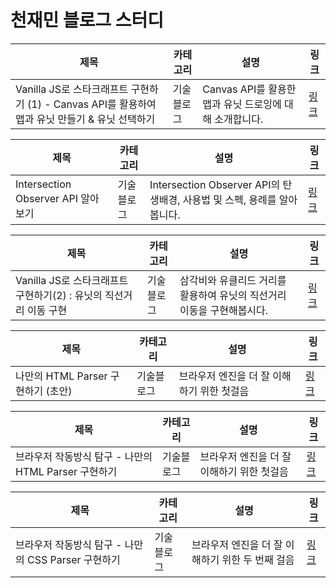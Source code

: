 # 천재민 블로그 스터디

| 제목                                                                                            | 카테고리   | 설명                                                    | 링크                                                                                             |
| ----------------------------------------------------------------------------------------------- | ---------- | ------------------------------------------------------- | ------------------------------------------------------------------------------------------------ |
| Vanilla JS로 스타크래프트 구현하기 (1) - Canvas API를 활용하여 맵과 유닛 만들기 & 유닛 선택하기 | 기술블로그 | Canvas API를 활용한 맵과 유닛 드로잉에 대해 소개합니다. | [링크](https://zuminternet.notion.site/Vanilla-JS-1-CANVAS-API-4da980b6310745d7b7ff7f8c4037232f) |

| 제목                               | 카테고리   | 설명                                                                     | 링크                                                                                                                                                                                    |
| ---------------------------------- | ---------- | ------------------------------------------------------------------------ | --------------------------------------------------------------------------------------------------------------------------------------------------------------------------------------- |
| Intersection Observer API 알아보기 | 기술블로그 | Intersection Observer API의 탄생배경, 사용법 및 스펙, 용례를 알아봅니다. | [링크](https://velog.io/@elrion018/%EC%8B%A4%EB%AC%B4%EC%97%90%EC%84%9C-%EB%8A%90%EB%82%80-%EC%A0%90%EC%9D%84-%EA%B3%81%EB%93%A4%EC%9D%B8-Intersection-Observer-API-%EC%A0%95%EB%A6%AC) |

| 제목                                                              | 카테고리   | 설명                                                                   | 링크                                                                                    |
| ----------------------------------------------------------------- | ---------- | ---------------------------------------------------------------------- | --------------------------------------------------------------------------------------- |
| Vanilla JS로 스타크래프트 구현하기(2) : 유닛의 직선거리 이동 구현 | 기술블로그 | 삼각비와 유클리드 거리를 활용하여 유닛의 직선거리 이동을 구현해봅시다. | [링크](https://www.notion.so/zuminternet/Vanilla-JS-2-767572c417ab424abefef655fc1621dc) |

| 제목                               | 카테고리   | 설명                                       | 링크                                                                                   |
| ---------------------------------- | ---------- | ------------------------------------------ | -------------------------------------------------------------------------------------- |
| 나만의 HTML Parser 구현하기 (초안) | 기술블로그 | 브라우저 엔진을 더 잘 이해하기 위한 첫걸음 | [링크](https://www.notion.so/zuminternet/HTML-Parser-6d9a6cff751340b3ac72f943ea739712) |

| 제목                                                 | 카테고리   | 설명                                       | 링크                                                                                                                                                                                                |
| ---------------------------------------------------- | ---------- | ------------------------------------------ | --------------------------------------------------------------------------------------------------------------------------------------------------------------------------------------------------- |
| 브라우저 작동방식 탐구 - 나만의 HTML Parser 구현하기 | 기술블로그 | 브라우저 엔진을 더 잘 이해하기 위한 첫걸음 | [링크](https://velog.io/@elrion018/%EB%B8%8C%EB%9D%BC%EC%9A%B0%EC%A0%80-%EC%9E%91%EB%8F%99%EB%B0%A9%EC%8B%9D-%ED%83%90%EA%B5%AC-HTML-%ED%8C%8C%EC%84%9CParser-%EA%B5%AC%ED%98%84%ED%95%98%EA%B8%B0) |

| 제목                                                | 카테고리   | 설명                                             | 링크                                                                                                                                                                                               |
| --------------------------------------------------- | ---------- | ------------------------------------------------ | -------------------------------------------------------------------------------------------------------------------------------------------------------------------------------------------------- |
| 브라우저 작동방식 탐구 - 나만의 CSS Parser 구현하기 | 기술블로그 | 브라우저 엔진을 더 잘 이해하기 위한 두 번째 걸음 | [링크](https://velog.io/@elrion018/%EB%B8%8C%EB%9D%BC%EC%9A%B0%EC%A0%80-%EC%9E%91%EB%8F%99%EB%B0%A9%EC%8B%9D-%ED%83%90%EA%B5%AC-CSS-%ED%8C%8C%EC%84%9CParser-%EA%B5%AC%ED%98%84%ED%95%98%EA%B8%B0) |
